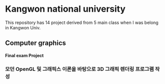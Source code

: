 # Kangwon national university
This repository has 14 project derived from 5 main class when I was belong in Kangwon Univ.
## Computer graphics
#### Final exam Project

### 모던 OpenGL 및 그래픽스 이론을 바탕으로 3D 그래픽 렌더링 프로그램 작성
